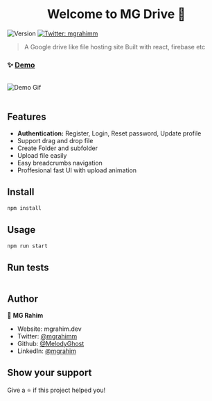 <h1 align="center">Welcome to MG Drive 👋</h1>
<p>
  <img alt="Version" src="https://img.shields.io/badge/version-0.99.0-blue.svg?cacheSeconds=2592000" />
  <a href="https://twitter.com/mgrahimm" target="_blank">
    <img alt="Twitter: mgrahimm" src="https://img.shields.io/twitter/follow/mgrahimm.svg?style=social" alt='Demo GIF' />
  </a>
</p>

> A Google drive like file hosting site Built with react, firebase etc

### ✨ [Demo](mgdrive.netlify.app)

<br>

<img src="https://media.giphy.com/media/TFDXLBK314m5dYoIqh/giphy.gif" alt="Demo Gif">

<br>
<br>

## Features

- **Authentication:** Register, Login, Reset password, Update profile
- Support drag and drop file
- Create Folder and subfolder
- Upload file easily
- Easy breadcrumbs navigation
- Proffesional fast UI with upload animation

## Install

```sh
npm install
```

## Usage

```sh
npm run start
```

## Run tests

```sh

```

## Author

👤 **MG Rahim**

- Website: mgrahim.dev
- Twitter: [@mgrahimm](https://twitter.com/mgrahimm)
- Github: [@MelodyGhost](https://github.com/MelodyGhost)
- LinkedIn: [@mgrahim](https://linkedin.com/in/mgrahim)

## Show your support

Give a ⭐️ if this project helped you!
